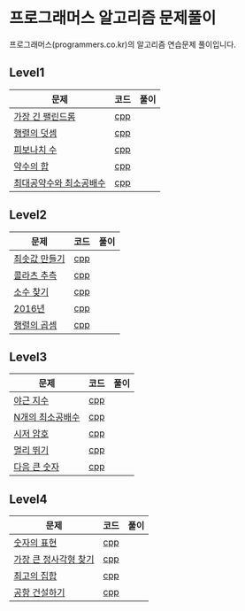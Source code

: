 # 프로그래머스 알고리즘 문제풀이
프로그래머스(programmers.co.kr)의 알고리즘 연습문제 풀이입니다.

## Level1

| 문제 | 코드 | 풀이 |
| ------------- |:-------------:| -----:|
| [가장 긴 팰린드롬](https://programmers.co.kr/learn/courses/30/lessons/12904) | [cpp](cpp/level1_find_longest_palindromic_substring.cpp) | |
| [행렬의 덧셈](https://programmers.co.kr/learn/challenge_codes/148) | [cpp](cpp/level1_matrix_sum.cpp) | |
| [피보나치 수](https://programmers.co.kr/learn/challenge_codes/147) | [cpp](cpp/level1_fibonacci.cpp) | |
| [약수의 합](https://programmers.co.kr/learn/challenge_codes/146) | [cpp](cpp/level1_sumDivisor.cpp) | |
| [최대공약수와 최소공배수](https://programmers.co.kr/learn/challenge_codes/149) | [cpp](cpp/level1_gcdlcm.cpp) | |

## Level2

| 문제 | 코드 | 풀이 |
| ------------- |:-------------:| -----:|
| [최솟값 만들기](https://programmers.co.kr/learn/challenge_codes/179) | [cpp](cpp/level2_getMinSum.cpp) | |
| [콜라츠 추측](https://programmers.co.kr/learn/challenge_codes/150) | [cpp](cpp/level2_collatz.cpp) | |
| [소수 찾기](https://programmers.co.kr/learn/challenge_codes/171) | [cpp](cpp/level2_numOfPrime.cpp) | |
| [2016년](https://programmers.co.kr/learn/challenge_codes/175) | [cpp](cpp/level2_getDayName.cpp) | |
| [행렬의 곱셈](https://programmers.co.kr/learn/challenge_codes/140) | [cpp](cpp/level2_productMatrix.cpp) | |

## Level3

| 문제 | 코드 | 풀이 |
| ------------- |:-------------:| -----:|
| [야근 지수](https://programmers.co.kr/learn/challenge_codes/145) | [cpp](cpp/level3_noOvertime.cpp) | |
| [N개의 최소공배수](https://programmers.co.kr/learn/challenge_codes/152) | [cpp](cpp/level3_nlcm.cpp) | |
| [시저 암호](https://programmers.co.kr/learn/challenge_codes/144) | [cpp](cpp/level3_caesar.cpp) | |
| [멀리 뛰기](https://programmers.co.kr/learn/challenge_codes/153) | [cpp](cpp/level3_jumpCase.cpp) | |
| [다음 큰 숫자](https://programmers.co.kr/learn/challenge_codes/170) | [cpp](cpp/level3_nextBigNumber.cpp) | |

## Level4

| 문제 | 코드 | 풀이 |
| ------------- |:-------------:| -----:|
| [숫자의 표현](https://programmers.co.kr/learn/challenge_codes/156) | [cpp](cpp/level4_expressions.cpp) | |
| [가장 큰 정사각형 찾기](https://programmers.co.kr/learn/challenge_codes/187) | [cpp](cpp/level4_findLargestSquare.cpp) | |
| [최고의 집합](https://programmers.co.kr/learn/challenge_codes/155) | [cpp](cpp/level4_bestSet.cpp) | |
| [공항 건설하기](https://programmers.co.kr/learn/challenge_codes/183) | [cpp](cpp/level4_chooseCity.cpp) | |
